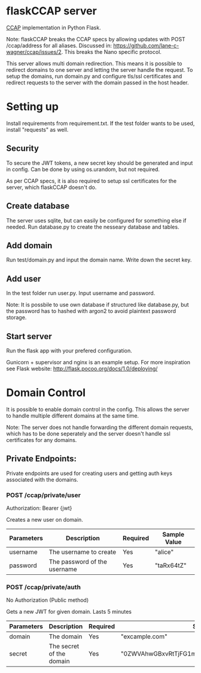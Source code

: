 # flaskCCAP server

[CCAP](https://github.com/lane-c-wagner/ccap) implementation in Python Flask.

Note: flaskCCAP breaks the CCAP specs by allowing updates with POST /ccap/address for all aliases. Discussed in: https://github.com/lane-c-wagner/ccap/issues/2. This breaks the Nano specific protocol.

This server allows multi domain redirection. This means it is possible to redirect domains to one server and letting the server handle the request. To setup the domains, run domain.py and configure tls/ssl certificates and redirect requests to the server with the domain passed in the host header.


# Setting up

Install requirements from requirement.txt. If the test folder wants to be used, install "requests" as well.

## Security

To secure the JWT tokens, a new secret key should be generated and input in config. Can be done by using os.urandom, but not required.

As per CCAP specs, it is also required to setup ssl certificates for the server, which flaskCCAP doesn't do.

## Create database

The server uses sqlite, but can easily be configured for something else if needed. Run database.py to create the nesseary database and tables.

## Add domain

Run test/domain.py and input the domain name. Write down the secret key.

## Add user

In the test folder run user.py. Input username and password.

Note: It is possbile to use own database if structured like database.py, but the password has to hashed with argon2 to avoid plaintext password storage.


## Start server

Run the flask app with your prefered configuration.

Gunicorn + supervisor and nginx is an example setup. For more inspiration see Flask website: http://flask.pocoo.org/docs/1.0/deploying/

# Domain Control
It is possible to enable domain control in the config. This allows the server to handle multiple different domains at the same time. 

Note: The server does not handle forwarding the different domain requests, which has to be done seperately and the server doesn't handle ssl certificates for any domains.

## Private Endpoints:

Private endpoints are used for creating users and getting auth keys associated with the domains.

### POST /ccap/private/user

Authorization: Bearer {jwt}

Creates a new user on domain.

| Parameters | Description | Required | Sample Value |
| ---------- | ----------- | -------- | ------------ |
| username | The username to create | Yes | "alice"
| password | The password of the username | Yes | "taRx64tZ"

### POST /ccap/private/auth

No Authorization (Public method)

Gets a new JWT for given domain. Lasts 5 minutes

| Parameters | Description | Required | Sample Value |
| ---------- | ----------- | -------- | ------------ |
| domain | The domain | Yes | "excample.com"
| secret | The secret of the domain | Yes | "0ZWVAhwGBxvRtTjFG1mPCuRCCFSdFLCo6c3xLz6ZYfKLuivO"



